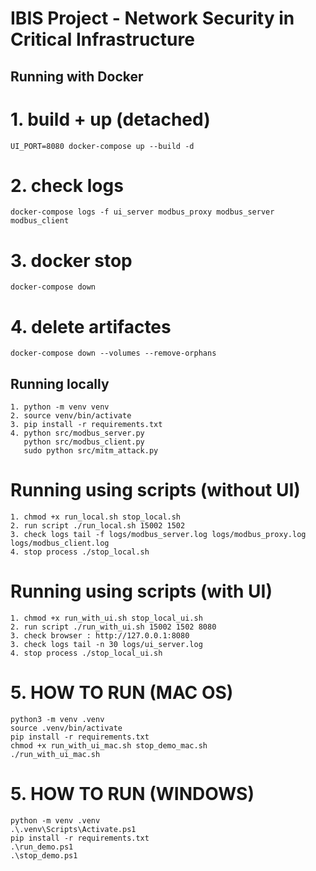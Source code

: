 # IBIS Project - Network Security in Critical Infrastructure

## Running with Docker
# 1. build + up (detached)
```
UI_PORT=8080 docker-compose up --build -d
```

# 2. check logs
```
docker-compose logs -f ui_server modbus_proxy modbus_server modbus_client
```

# 3. docker stop
```
docker-compose down
```

# 4. delete artifactes
```
docker-compose down --volumes --remove-orphans
```

## Running locally
```
1. python -m venv venv
2. source venv/bin/activate
3. pip install -r requirements.txt
4. python src/modbus_server.py
   python src/modbus_client.py
   sudo python src/mitm_attack.py
```

# Running using scripts (without UI)
```
1. chmod +x run_local.sh stop_local.sh
2. run script ./run_local.sh 15002 1502
3. check logs tail -f logs/modbus_server.log logs/modbus_proxy.log logs/modbus_client.log
4. stop process ./stop_local.sh
```

# Running using scripts (with UI)
```
1. chmod +x run_with_ui.sh stop_local_ui.sh
2. run script ./run_with_ui.sh 15002 1502 8080
3. check browser : http://127.0.0.1:8080
3. check logs tail -n 30 logs/ui_server.log
4. stop process ./stop_local_ui.sh
```

# 5. HOW TO RUN (MAC OS)
```
python3 -m venv .venv
source .venv/bin/activate
pip install -r requirements.txt
chmod +x run_with_ui_mac.sh stop_demo_mac.sh
./run_with_ui_mac.sh 
```

# 5. HOW TO RUN (WINDOWS)
```
python -m venv .venv
.\.venv\Scripts\Activate.ps1
pip install -r requirements.txt
.\run_demo.ps1
.\stop_demo.ps1
```